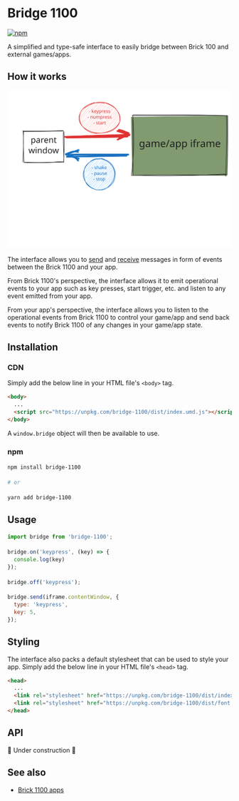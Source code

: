 # Bridge 1100

[![npm](https://img.shields.io/npm/v/bridge-1100)](http://npm.im/bridge-1100)

A simplified and type-safe interface to easily bridge between Brick 100 and external games/apps.

## How it works

![How it works](./docs/bridge-1100%20visual.svg)

The interface allows you to [send](https://developer.mozilla.org/en-US/docs/Web/API/Window/postMessage) and [receive](https://developer.mozilla.org/en-US/docs/Web/API/EventSource/message_event) messages in form of events between the Brick 1100 and your app.

From Brick 1100's perspective, the interface allows it to emit operational events to your app such as key presses, start trigger, etc. and listen to any event emitted from your app.

From your app's perspective, the interface allows you to listen to the operational events from Brick 1100 to control your game/app and send back events to notify Brick 1100 of any changes in your game/app state.

## Installation

### CDN

Simply add the below line in your HTML file's `<body>` tag.

```html
<body>
  ...
  <script src="https://unpkg.com/bridge-1100/dist/index.umd.js"></script>
</body>
```

A `window.bridge` object will then be available to use.

### npm

```sh
npm install bridge-1100

# or

yarn add bridge-1100
```

## Usage

```js
import bridge from 'bridge-1100';

bridge.on('keypress', (key) => {
  console.log(key)
});

bridge.off('keypress');

bridge.send(iframe.contentWindow, {
  type: 'keypress',
  key: 5,
});
```

## Styling

The interface also packs a default stylesheet that can be used to style your app. Simply add the below line in your HTML file's `<head>` tag.

```html
<head>
  ...
  <link rel="stylesheet" href="https://unpkg.com/bridge-1100/dist/index.css" />
  <link rel="stylesheet" href="https://unpkg.com/bridge-1100/dist/font.css" /> <!-- If you wish to use the same font as Brick 1100 -->
</head>
```

## API

🚧 Under construction 🚧

## See also

- [Brick 1100 apps](https://github.com/Visnalize/brick-1100-apps)
